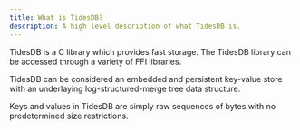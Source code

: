 ```yaml
---
title: What is TidesDB?
description: A high level description of what TidesDB is.
---
```


TidesDB is a C library which provides fast storage.  The TidesDB library can be accessed through a variety of FFI libraries.

TidesDB can be considered an embedded and persistent key-value store with an underlaying log-structured-merge tree data structure.

Keys and values in TidesDB are simply raw sequences of bytes with no predetermined size restrictions.